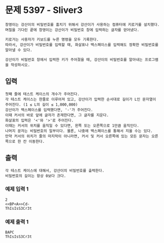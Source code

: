 # 문제 5397 - Sliver3
    창영이는 강산이의 비밀번호를 훔치기 위해서 강산이가 사용하는 컴퓨터에 키로거를 설치했다. 
    며칠을 기다린 끝에 창영이는 강산이가 비밀번호 창에 입력하는 글자를 얻어냈다.

    키로거는 사용자가 키보드를 누른 명령을 모두 기록한다. 
    따라서, 강산이가 비밀번호를 입력할 때, 화살표나 백스페이스를 입력해도 정확한 비밀번호를 알아낼 수 있다.

    강산이가 비밀번호 창에서 입력한 키가 주어졌을 때, 강산이의 비밀번호를 알아내는 프로그램을 작성하시오.

## 입력
    첫째 줄에 테스트 케이스의 개수가 주어진다. 
    각 테스트 케이스는 한줄로 이루어져 있고, 강산이가 입력한 순서대로 길이가 L인 문자열이 주어진다. (1 ≤ L의 길이 ≤ 1,000,000) 
    강산이가 백스페이스를 입력했다면, '-'가 주어진다. 
    이때 커서의 바로 앞에 글자가 존재한다면, 그 글자를 지운다. 
    화살표의 입력은 '<'와 '>'로 주어진다. 
    이때는 커서의 위치를 움직일 수 있다면, 왼쪽 또는 오른쪽으로 1만큼 움직인다. 
    나머지 문자는 비밀번호의 일부이다. 물론, 나중에 백스페이스를 통해서 지울 수는 있다. 
    만약 커서의 위치가 줄의 마지막이 아니라면, 커서 및 커서 오른쪽에 있는 모든 문자는 오른쪽으로 한 칸 이동한다.

## 출력
    각 테스트 케이스에 대해서, 강산이의 비밀번호를 출력한다. 
    비밀번호의 길이는 항상 0보다 크다.

### 예제 입력 1
    2
    <<BP<A>>Cd-
    ThIsIsS3Cr3t
### 예제 출력 1
    BAPC
    ThIsIsS3Cr3t